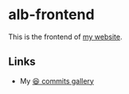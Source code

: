 # alb-frontend

This is the frontend of [my website](http://www.alienlebarge.ch).

## Links

- My [:laughing: commits gallery](https://www.dropbox.com/sh/yvaqfzcql54yc7w/AAAEEVOCTQJqXde91AaKbBUIa?dl=0 "Gallery of my lolcommits for this project")
